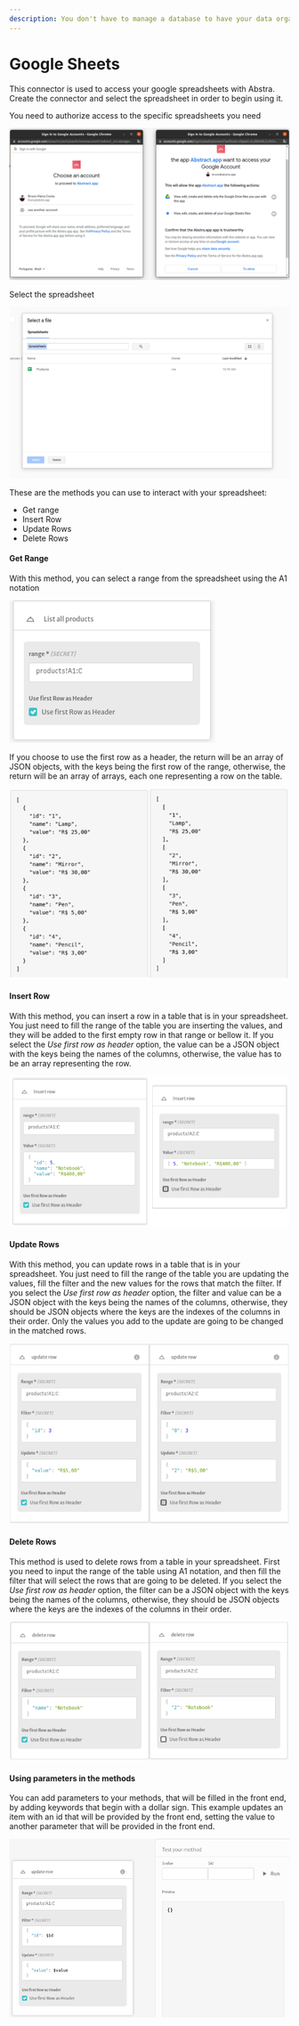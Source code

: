 ```yaml
---
description: You don't have to manage a database to have your data organized.
---
```


# Google Sheets

This connector is used to access your google spreadsheets with Abstra. Create the connector and select the spreadsheet in order to begin using it.

You need to authorize access to the specific spreadsheets you need

![](<../../../.gitbook/assets/image (36).png>)

Select the spreadsheet

![](<../../../.gitbook/assets/image (31).png>)

These are the methods you can use to interact with your spreadsheet:

* Get range
* Insert Row
* Update Rows
* Delete Rows

#### Get Range

With this method, you can select a range from the spreadsheet using the A1 notation

![](<../../../.gitbook/assets/image (62).png>)

If you choose to use the first row as a header, the return will be an array of JSON objects, with the keys being the first row of the range, otherwise, the return will be an array of arrays, each one representing a row on the table.

![Examples of the value the method returns, with and without selecting to use the first row as header](<../../../.gitbook/assets/image (54) (1).png>)

#### Insert Row

With this method, you can insert a row in a table that is in your spreadsheet. You just need to fill the range of the table you are inserting the values, and they will be added to the first empty row in that range or bellow it. If you select the _Use first row as header_ option, the value can be a JSON object with the keys being the names of the columns, otherwise, the value has to be an array representing the row.

![Examples for the insert row value, with and without using the first row as header](<../../../.gitbook/assets/image (61).png>)

#### Update Rows

With this method, you can update rows in a table that is in your spreadsheet. You just need to fill the range of the table you are updating the values, fill the filter and the new values for the rows that match the filter. If you select the _Use first row as header_ option, the filter and value can be a JSON object with the keys being the names of the columns, otherwise, they should be JSON objects where the keys are the indexes of the columns in their order. Only the values you add to the update are going to be changed in the matched rows.

![Examples for updating all items where id equals 3, setting their value to R$5,00](<../../../.gitbook/assets/image (66) (1).png>)

#### Delete Rows

This method is used to delete rows from a table in your spreadsheet. First you need to input the range of the table using A1 notation, and then fill the filter that will select the rows that are going to be deleted. If you select the _Use first row as header_ option, the filter can be a JSON object with the keys being the names of the columns, otherwise, they should be JSON objects where the keys are the indexes of the columns in their order.&#x20;

![Examples for deleting all items where the name is Notebook](<../../../.gitbook/assets/image (64) (1).png>)

#### Using parameters in the methods

You can add parameters to your methods, that will be filled in the front end, by adding keywords that begin with a dollar sign. This example updates an item with an id that will be provided by the front end, setting the value to another parameter that will be provided in the front end.

![](<../../../.gitbook/assets/image (55).png>)
